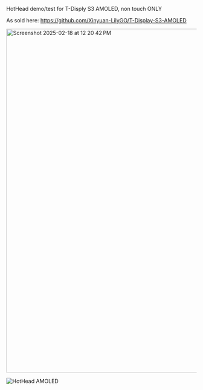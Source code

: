 HotHead demo/test for T-Disply S3 AMOLED, non touch ONLY

As sold here:
https://github.com/Xinyuan-LilyGO/T-Display-S3-AMOLED

<img width="911" alt="Screenshot 2025-02-18 at 12 20 42 PM" src="https://github.com/user-attachments/assets/8e3d893c-2069-4b80-88d8-747c5f2356c0" />


![HotHead AMOLED](https://github.com/user-attachments/assets/5c4c9552-f224-46d3-81e6-e7048e939856)
